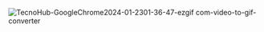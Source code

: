 ![TecnoHub-GoogleChrome2024-01-2301-36-47-ezgif com-video-to-gif-converter](https://github.com/emajaime03/Preentrega2_React/assets/141196096/3782b615-fb45-4df4-a87e-21d0884c18a2)